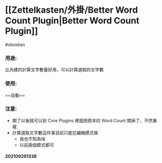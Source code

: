 # [[Zettelkasten/外掛/Better Word Count Plugin|Better Word Count Plugin]]
#obsidian 

### 用途:
比內建的計算文字數量好用，可以計算選取的文字數
### 使用:
==自動==
### 注意:
- 開了以後就可以到 Core Plugins 裡面把原本的 Word Count 關掉了，不然重複
- 計算選取文字數這件事目前只能在編輯模式做
	- 我也不知為啥
	- 以前兩個模式都可

#### 202109291338